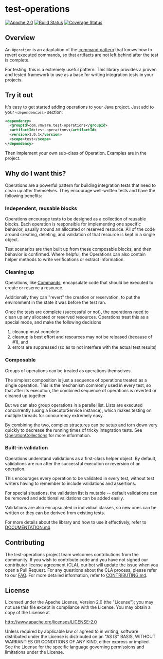 

# test-operations

[![Apache 2.0](https://img.shields.io/badge/License-Apache_2.0-blue.svg)](http://www.apache.org/licenses/LICENSE-2.0) [![Build Status](https://travis-ci.org/vmware/test-operations.svg?branch=master)](https://travis-ci.org/vmware/test-operations) [![Coverage Status](https://coveralls.io/repos/github/vmware/test-operations/badge.svg?branch=master)](https://coveralls.io/github/vmware/test-operations?branch=master)

## Overview

An ```Operation``` is an adaptation of the [command pattern](https://en.wikipedia.org/wiki/Command_pattern) that knows how to revert executed commands, so that
artifacts are not left behind after the test is complete.

For testing, this is a extremely useful pattern.  This library provides a proven
and tested framework to use as a base for writing integration tests in your projects.


## Try it out

It's easy to get started adding operations to your Java project.  Just add to your ```<dependencies>``` section:

```xml
<dependency>
  <groupId>com.vmware.test-operations</groupId>
  <artifactId>test-operations</artifactId>
  <version>1.0.1</version>
  <scope>test</scope>
</dependency>
```

Then implement your own sub-class of Operation.  Examples are in the project.

## Why do I want this?

Operations are a powerful pattern for building integration tests that need to clean up after themselves.  They
encourage well-written tests and have the following benefits:

### Independent, reusable blocks
Operations encourage tests to be designed as a collection of reusable blocks.  Each operation is responsible for implementing
one specific behavior, usually around an allocated or reserved resource.
All of the code around creating, deleting, and validation of that resource is kept in a single object.

Test scenarios are then built up from these composable blocks, and then behavior is confirmed.  Where helpful, the Operations can
also contain helper methods to write verifications or extract information.

### Cleaning up
Operations, like [Commands](https://en.wikipedia.org/wiki/Command_pattern), encapsulate code that should be executed to create or reserve a resource.

Additionally they can "revert" the creation or reservation, to put the environment in the state it was before the test ran.

Once the tests are complete (successful or not), the operations need to clean up any allocated or reserved resources.
Operations treat this as a special mode, and make the following decisions
1. cleanup must complete
2. cleanup is best effort and resources may not be released (because of #1), and
3. errors are suppressed (so as to not interfere with the actual test results)

### Composable
Groups of operations can be treated as operations themselves.

The simplest composition is just a sequence of operations treated as a single
operation.  This is the
mechanism commonly used in every test, so that after its execution, the combined
sequence of operations is reverted or cleaned up together.

But we can also group operations in a parallel list.  Lists are executed concurrently
(using a ExecutorService instance), which makes testing on multiple threads for
concurrency extremely easy.

By combining the two, complex structures can be setup and torn down very quickly to
decrease the running times of tricky integration tests.  See
[OperationCollections](DOCUMENTATION.md#OperationCollections) for more information.

### Built-in validation
Operations understand validations as a first-class helper object.
By default, validations are run after the successful execution or reversion of an
operation.

This encourages every operation to be validated in every test, without
test writers having to remember to include validations and assertions.

For special situations, the validation list is mutable -- default validations can be
removed and additional validations can be added easily.

Validations are also encapsulated in individual classes, so new ones can be written
or they can be derived from existing tests.



For more details about the library and how to use it effectively, refer to
[DOCUMENTATION.md](DOCUMENTATION.md#Collections).

## Contributing

The test-operations project team welcomes contributions from the community. If you wish to contribute code and you have not
signed our contributor license agreement (CLA), our bot will update the issue when you open a Pull Request. For any
questions about the CLA process, please refer to our [FAQ](https://cla.vmware.com/faq). For more detailed information,
refer to [CONTRIBUTING.md](CONTRIBUTING.md).

## License

Licensed under the Apache License, Version 2.0 (the "License");
you may not use this file except in compliance with the License.
You may obtain a copy of the License at

http://www.apache.org/licenses/LICENSE-2.0

Unless required by applicable law or agreed to in writing, software
distributed under the License is distributed on an "AS IS" BASIS,
WITHOUT WARRANTIES OR CONDITIONS OF ANY KIND, either express or implied.
See the License for the specific language governing permissions and
limitations under the License.
